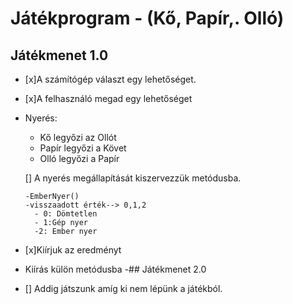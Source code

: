 # Játékprogram - (Kő, Papír,. Olló)

## Játékmenet 1.0
- [x]A számítógép választ egy lehetőséget.
- [x]A felhasználó megad egy lehetőséget
- Nyerés:
	- Kő legyőzi az Ollót
	- Papír legyőzi a Követ
	- Olló legyőzi a Papír
    
     [] A nyerés megállapítását kiszervezzük metódusba.
      
      -EmberNyer()
      -visszaadott érték--> 0,1,2
        - 0: Dömtetlen
        - 1:Gép nyer
        -2: Ember nyer
- [x]Kiírjuk az eredményt
- Kiírás külön metódusba
-## Játékmenet 2.0 
- [] Addig játszunk amíg ki nem lépünk a játékból.
      
